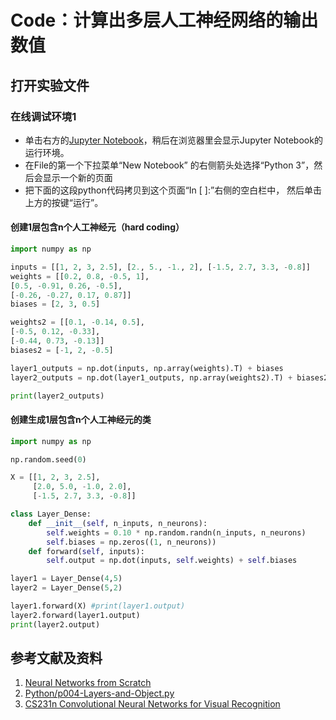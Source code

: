 # Code：计算出多层人工神经网络的输出数值

## 打开实验文件

### 在线调试环境1

- 单击右方的[Jupyter Notebook](https://mybinder.org/v2/gh/ipython/ipython-in-depth/master?filepath=binder/Index.ipynb)，稍后在浏览器里会显示Jupyter Notebook的运行环境。
- 在File的第一个下拉菜单“New Notebook” 的右侧箭头处选择“Python 3”，然后会显示一个新的页面
- 把下面的这段python代码拷贝到这个页面“In [ ]:”右侧的空白栏中， 然后单击上方的按键“运行”。

#### 创建1层包含n个人工神经元（hard coding）

```python
import numpy as np

inputs = [[1, 2, 3, 2.5], [2., 5., -1., 2], [-1.5, 2.7, 3.3, -0.8]]
weights = [[0.2, 0.8, -0.5, 1],
[0.5, -0.91, 0.26, -0.5],
[-0.26, -0.27, 0.17, 0.87]]
biases = [2, 3, 0.5]

weights2 = [[0.1, -0.14, 0.5],
[-0.5, 0.12, -0.33],
[-0.44, 0.73, -0.13]]
biases2 = [-1, 2, -0.5]

layer1_outputs = np.dot(inputs, np.array(weights).T) + biases
layer2_outputs = np.dot(layer1_outputs, np.array(weights2).T) + biases2

print(layer2_outputs)
```

#### 创建生成1层包含n个人工神经元的类

```python
import numpy as np 

np.random.seed(0)

X = [[1, 2, 3, 2.5],
     [2.0, 5.0, -1.0, 2.0],
     [-1.5, 2.7, 3.3, -0.8]]

class Layer_Dense:
    def __init__(self, n_inputs, n_neurons):
        self.weights = 0.10 * np.random.randn(n_inputs, n_neurons)
        self.biases = np.zeros((1, n_neurons))
    def forward(self, inputs):
        self.output = np.dot(inputs, self.weights) + self.biases

layer1 = Layer_Dense(4,5)
layer2 = Layer_Dense(5,2)

layer1.forward(X) #print(layer1.output)
layer2.forward(layer1.output)
print(layer2.output)
```

## 参考文献及资料

1. [Neural Networks from Scratch](https://nnfs.io/)
2. [Python/p004-Layers-and-Object.py](https://github.com/Sentdex/NNfSiX/blob/master/Python/p004-Layers-and-Object.py)
3. [CS231n Convolutional Neural Networks for Visual Recognition](https://cs231n.github.io/neural-networks-case-study/)


